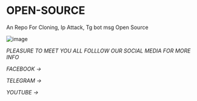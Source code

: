 # OPEN-SOURCE
An Repo For Cloning, Ip Attack, Tg bot msg Open Source

![image](https://github.com/user-attachments/assets/9b2356eb-df4f-4231-bbe3-cbb1f7653ca4)

 *PLEASURE TO MEET YOU ALL*
 *FOLLLOW OUR SOCIAL MEDIA FOR MORE INFO*
 
 *FACEBOOK ->*
 
 *TELEGRAM ->*
 
 *YOUTUBE ->*



